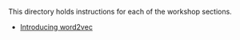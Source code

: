 
This directory holds instructions for each of the workshop sections.

- [Introducing word2vec](intro_word2vec/README.md)
